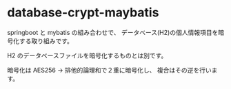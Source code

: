 # database-crypt-maybatis

springboot と mybatis の組み合わせで、
データベース(H2)の個人情報項目を暗号化する取り組みです。

H2 のデータベースファイルを暗号化するものとは別です。

暗号化は AES256 -> 排他的論理和で２重に暗号化し、
複合はその逆を行います。
